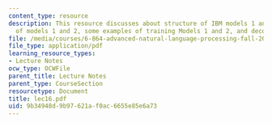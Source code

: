 ```yaml
---
content_type: resource
description: This resource discusses about structure of IBM models 1 and 2, EM training
  of models 1 and 2, some examples of training Models 1 and 2, and decoding.
file: /media/courses/6-864-advanced-natural-language-processing-fall-2005/9b34948d9b97621af0ac6655e85e6a73_lec16.pdf
file_type: application/pdf
learning_resource_types:
- Lecture Notes
ocw_type: OCWFile
parent_title: Lecture Notes
parent_type: CourseSection
resourcetype: Document
title: lec16.pdf
uid: 9b34948d-9b97-621a-f0ac-6655e85e6a73
---
```

